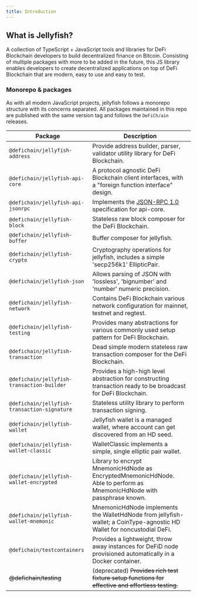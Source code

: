 ```yaml
---
title: Introduction
---
```


## What is Jellyfish?

A collection of TypeScript + JavaScript tools and libraries for DeFi Blockchain developers to build decentralized
finance on Bitcoin. Consisting of multiple packages with more to be added in the future, this JS library enables
developers to create decentralized applications on top of DeFi Blockchain that are modern, easy to use and easy to
test.

### Monorepo & packages

As with all modern JavaScript projects, jellyfish follows a monorepo structure with its concerns separated. All packages
maintained in this repo are published with the same version tag and follows the `DeFiCh/ain` releases.

| Package                                      | Description                                                                                                            |
|----------------------------------------------|------------------------------------------------------------------------------------------------------------------------|
| `@defichain/jellyfish-address`               | Provide address builder, parser, validator utility library for DeFi Blockchain.                                        |
| `@defichain/jellyfish-api-core`              | A protocol agnostic DeFi Blockchain client interfaces, with a "foreign function interface" design.                     |
| `@defichain/jellyfish-api-jsonrpc`           | Implements the [JSON-RPC 1.0](https://www.jsonrpc.org/specification_v1) specification for api-core.                    |
| `@defichain/jellyfish-block`                 | Stateless raw block composer for the DeFi Blockchain.                                                                  |
| `@defichain/jellyfish-buffer`                | Buffer composer for jellyfish.                                                                                         |
| `@defichain/jellyfish-crypto`                | Cryptography operations for jellyfish, includes a simple 'secp256k1' EllipticPair.                                     |
| `@defichain/jellyfish-json`                  | Allows parsing of JSON with 'lossless', 'bignumber' and 'number' numeric precision.                                    |
| `@defichain/jellyfish-network`               | Contains DeFi Blockchain various network configuration for mainnet, testnet and regtest.                               |
| `@defichain/jellyfish-testing`               | Provides many abstractions for various commonly used setup pattern for DeFi Blockchain.                                |
| `@defichain/jellyfish-transaction`           | Dead simple modern stateless raw transaction composer for the DeFi Blockchain.                                         |
| `@defichain/jellyfish-transaction-builder`   | Provides a high-high level abstraction for constructing transaction ready to be broadcast for DeFi Blockchain.         |
| `@defichain/jellyfish-transaction-signature` | Stateless utility library to perform transaction signing.                                                              |
| `@defichain/jellyfish-wallet`                | Jellyfish wallet is a managed wallet, where account can get discovered from an HD seed.                                |
| `@defichain/jellyfish-wallet-classic`        | WalletClassic implements a simple, single elliptic pair wallet.                                                        |
| `@defichain/jellyfish-wallet-encrypted`      | Library to encrypt MnemonicHdNode as EncryptedMnemonicHdNode. Able to perform as MnemonicHdNode with passphrase known. |
| `@defichain/jellyfish-wallet-mnemonic`       | MnemonicHdNode implements the WalletHdNode from jellyfish-wallet; a CoinType-agnostic HD Wallet for noncustodial DeFi. |
| `@defichain/testcontainers`                  | Provides a lightweight, throw away instances for DeFiD node provisioned automatically in a Docker container.           |
| ~~@defichain/testing~~                       | (deprecated) ~~Provides rich test fixture setup functions for effective and effortless testing.~~                      |
